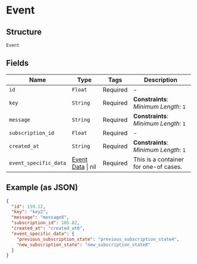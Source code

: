 
# Event

## Structure

`Event`

## Fields

| Name | Type | Tags | Description |
|  --- | --- | --- | --- |
| `id` | `Float` | Required | - |
| `key` | `String` | Required | **Constraints**: *Minimum Length*: `1` |
| `message` | `String` | Required | **Constraints**: *Minimum Length*: `1` |
| `subscription_id` | `Float` | Required | - |
| `created_at` | `String` | Required | **Constraints**: *Minimum Length*: `1` |
| `event_specific_data` | [Event Data](../../doc/models/event-data.md) \| nil | Required | This is a container for one-of cases. |

## Example (as JSON)

```json
{
  "id": 159.12,
  "key": "key2",
  "message": "message8",
  "subscription_id": 185.82,
  "created_at": "created_at0",
  "event_specific_data": {
    "previous_subscription_state": "previous_subscription_state4",
    "new_subscription_state": "new_subscription_state8"
  }
}
```

